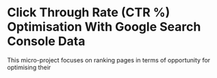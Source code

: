 # Click Through Rate (CTR %) Optimisation With Google Search Console Data

This micro-project focuses on ranking pages in terms of opportunity for optimising their <title> tags / meta-descriptions.
  
Simply load up the Jupyter Notebook, download 3 months worth of data from Google Search Console and you will be able to use the code.

- - - -

#### Files in this repository:


* [CTR_Optimisation_Code.ipynb](https://github.com/jamesaphoenix/Click_Through_Rate_Optimization_Google_Search_Console/blob/master/CTR_Optimisation_Code.ipynb) 
